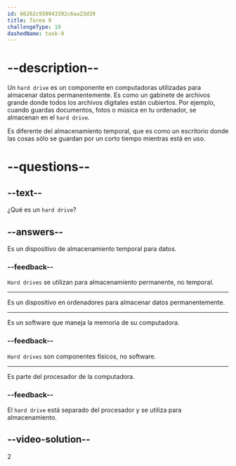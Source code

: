 ```yaml
---
id: 66262c938943392c6aa23d39
title: Tarea 9
challengeType: 19
dashedName: task-9
---
```


# --description--

Un `hard drive` es un componente en computadoras utilizadas para almacenar datos permanentemente. Es como un gabinete de archivos grande donde todos los archivos digitales están cubiertos. Por ejemplo, cuando guardas documentos, fotos o música en tu ordenador, se almacenan en el `hard drive`.

Es diferente del almacenamiento temporal, que es como un escritorio donde las cosas sólo se guardan por un corto tiempo mientras está en uso.

# --questions--

## --text--

¿Qué es un `hard drive`?

## --answers--

Es un dispositivo de almacenamiento temporal para datos.

### --feedback--

`Hard drives` se utilizan para almacenamiento permanente, no temporal.

---

Es un dispositivo en ordenadores para almacenar datos permanentemente.

---

Es un software que maneja la memoria de su computadora.

### --feedback--

`Hard drives` son componentes físicos, no software.

---

Es parte del procesador de la computadora.

### --feedback--

El `hard drive` está separado del procesador y se utiliza para almacenamiento.

## --video-solution--

2

